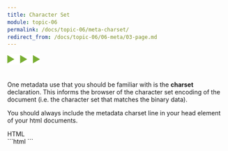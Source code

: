 ```yaml
---
title: Character Set
module: topic-06
permalink: /docs/topic-06/meta-charset/
redirect_from: /docs/topic-06/06-meta/03-page.md
---
```


<img src="./../../../img/arrow-divider.svg" style="width: 75px; border: none; margin: 0px 0 20px 0" />

One metadata use that you should be familiar with is the **charset** declaration. This informs the browser of the character set encoding of the document (i.e. the character set that matches the binary data).

You should always include the metadata charset line in your head element of your html documents.

<div id="code-heading">HTML</div>
```html
<meta charset="utf-8">
```
